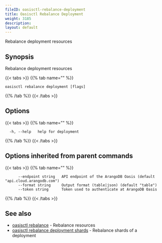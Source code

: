 ```yaml
---
fileID: oasisctl-rebalance-deployment
title: Oasisctl Rebalance Deployment
weight: 3185
description: 
layout: default
---
```

Rebalance deployment resources

## Synopsis

Rebalance deployment resources

{{< tabs >}}
{{% tab name="" %}}
```
oasisctl rebalance deployment [flags]
```
{{% /tab %}}
{{< /tabs >}}

## Options

{{< tabs >}}
{{% tab name="" %}}
```
  -h, --help   help for deployment
```
{{% /tab %}}
{{< /tabs >}}

## Options inherited from parent commands

{{< tabs >}}
{{% tab name="" %}}
```
      --endpoint string   API endpoint of the ArangoDB Oasis (default "api.cloud.arangodb.com")
      --format string     Output format (table|json) (default "table")
      --token string      Token used to authenticate at ArangoDB Oasis
```
{{% /tab %}}
{{< /tabs >}}

## See also

* [oasisctl rebalance]()	 - Rebalance resources
* [oasisctl rebalance deployment shards](oasisctl-rebalance-deployment-shards)	 - Rebalance shards of a deployment

